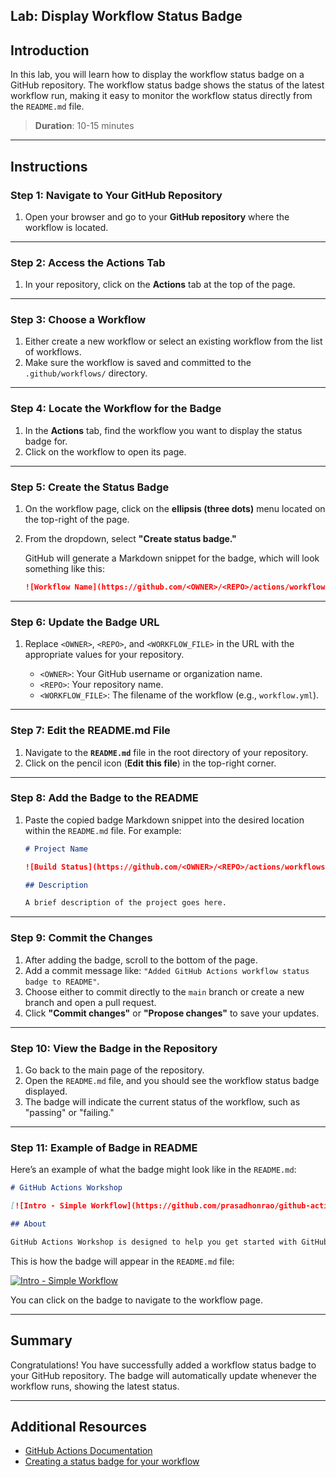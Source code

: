 ## Lab: Display Workflow Status Badge

## Introduction

In this lab, you will learn how to display the workflow status badge on a GitHub repository. The workflow status badge shows the status of the latest workflow run, making it easy to monitor the workflow status directly from the `README.md` file.

> **Duration**: 10-15 minutes

---

## Instructions

### Step 1: Navigate to Your GitHub Repository

1. Open your browser and go to your **GitHub repository** where the workflow is located.

---

### Step 2: Access the Actions Tab

1. In your repository, click on the **Actions** tab at the top of the page.

---

### Step 3: Choose a Workflow

1. Either create a new workflow or select an existing workflow from the list of workflows.
2. Make sure the workflow is saved and committed to the `.github/workflows/` directory.

---

### Step 4: Locate the Workflow for the Badge

1. In the **Actions** tab, find the workflow you want to display the status badge for.
2. Click on the workflow to open its page.

---

### Step 5: Create the Status Badge

1. On the workflow page, click on the **ellipsis (three dots)** menu located on the top-right of the page.
2. From the dropdown, select **"Create status badge."**

   GitHub will generate a Markdown snippet for the badge, which will look something like this:

   ```markdown
   ![Workflow Name](https://github.com/<OWNER>/<REPO>/actions/workflows/<WORKFLOW_FILE>.yml/badge.svg)
   ```

---

### Step 6: Update the Badge URL

1. Replace `<OWNER>`, `<REPO>`, and `<WORKFLOW_FILE>` in the URL with the appropriate values for your repository.

   - `<OWNER>`: Your GitHub username or organization name.
   - `<REPO>`: Your repository name.
   - `<WORKFLOW_FILE>`: The filename of the workflow (e.g., `workflow.yml`).

---

### Step 7: Edit the README.md File

1. Navigate to the **`README.md`** file in the root directory of your repository.
2. Click on the pencil icon (**Edit this file**) in the top-right corner.

---

### Step 8: Add the Badge to the README

1. Paste the copied badge Markdown snippet into the desired location within the `README.md` file. For example:

   ```markdown
   # Project Name

   ![Build Status](https://github.com/<OWNER>/<REPO>/actions/workflows/<WORKFLOW_FILE>.yml/badge.svg)

   ## Description

   A brief description of the project goes here.
   ```

---

### Step 9: Commit the Changes

1. After adding the badge, scroll to the bottom of the page.
2. Add a commit message like: `"Added GitHub Actions workflow status badge to README"`.
3. Choose either to commit directly to the `main` branch or create a new branch and open a pull request.
4. Click **"Commit changes"** or **"Propose changes"** to save your updates.

---

### Step 10: View the Badge in the Repository

1. Go back to the main page of the repository.
2. Open the `README.md` file, and you should see the workflow status badge displayed.
3. The badge will indicate the current status of the workflow, such as "passing" or "failing."

---

### Step 11: Example of Badge in README

Here’s an example of what the badge might look like in the `README.md`:

```markdown
# GitHub Actions Workshop

[![Intro - Simple Workflow](https://github.com/prasadhonrao/github-actions-workshop/actions/workflows/intro-simple-workflow.yml/badge.svg)](https://github.com/prasadhonrao/github-actions-workshop/actions/workflows/intro-simple-workflow.yml)

## About

GitHub Actions Workshop is designed to help you get started with GitHub Actions and learn how to use them to automate your software development workflow.
```

This is how the badge will appear in the `README.md` file:

[![Intro - Simple Workflow](https://github.com/prasadhonrao/github-actions-workshop/actions/workflows/intro-simple-workflow.yml/badge.svg)](https://github.com/prasadhonrao/github-actions-workshop/actions/workflows/intro-simple-workflow.yml)

You can click on the badge to navigate to the workflow page.

---

## Summary

Congratulations! You have successfully added a workflow status badge to your GitHub repository. The badge will automatically update whenever the workflow runs, showing the latest status.

---

## Additional Resources

- [GitHub Actions Documentation](https://docs.github.com/en/actions)
- [Creating a status badge for your workflow](https://docs.github.com/en/actions/managing-workflow-runs/adding-a-workflow-status-badge)

